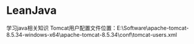 # LeanJava
学习java相关知识
Tomcat用户配置文件位置：E:\Software\apache-tomcat-8.5.34-windows-x64\apache-tomcat-8.5.34\conf\tomcat-users.xml
